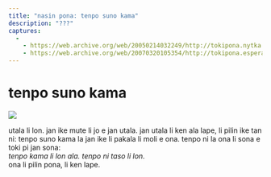 ```yaml
---
title: "nasin pona: tenpo suno kama"
description: "???"
captures:
  -
    - https://web.archive.org/web/20050214032249/http://tokipona.nytka.org:80/text/nasin/moli.html
    - https://web.archive.org/web/20070320105354/http://tokipona.esperanto-jeunes.org:80/text/nasin/moli.html
---
```


# tenpo suno kama

![](/images/Nikita/moli.png)

utala li lon. jan ike mute li jo e jan utala. jan utala li ken ala lape, li pilin ike tan ni: tenpo suno kama la jan ike li pakala li moli e ona. tenpo ni la ona li sona e toki pi jan sona:  
_tenpo kama li lon ala. tenpo ni taso li lon._  
ona li pilin pona, li ken lape. 